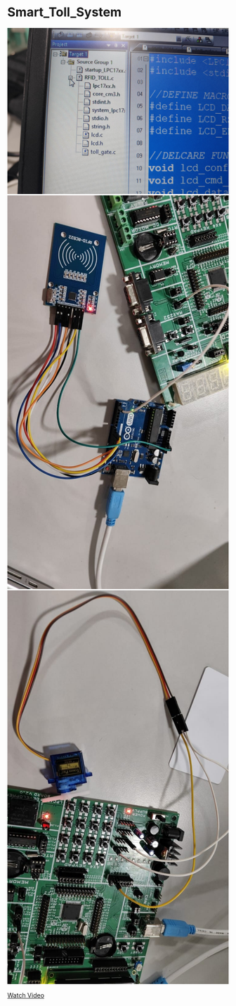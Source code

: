 # Smart_Toll_System

![Toll System](IMG-20250224-WA0003.jpg)
![Toll System](connections1.jpg)
![Toll System](connections2.jpg)

[Watch Video](VID-20250224-WA0001.mp4)
